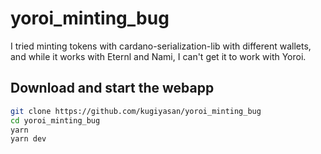 # yoroi_minting_bug

I tried minting tokens with cardano-serialization-lib with different wallets, and while it works with Eternl and Nami, I can't get it to work with Yoroi.

## Download and start the webapp
```sh
git clone https://github.com/kugiyasan/yoroi_minting_bug
cd yoroi_minting_bug
yarn
yarn dev
```
